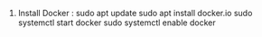


1. Install Docker :
sudo apt update
sudo apt install docker.io
sudo systemctl start docker
sudo systemctl enable docker
